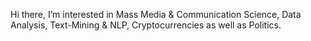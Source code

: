 Hi there,
I’m interested in Mass Media & Communication Science, Data Analysis, Text-Mining & NLP, Cryptocurrencies as well as Politics.

<!---
pascalk-uzh/pascalk-uzh is a ✨ special ✨ repository because its `README.md` (this file) appears on your GitHub profile.
You can click the Preview link to take a look at your changes.
--->
